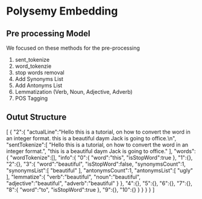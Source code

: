 # Polysemy Embedding
## Pre processing Model

We focused on these methods for the pre-processing
1. sent_tokenize
2. word_tokenzie
3. stop words removal
4. Add Synonyms List
5. Add Antonyms List
6. Lemmatization (Verb, Noun, Adjective, Adverb)
7. POS Tagging

## Outut Structure
[
{
"2":{
"actualLine":"Hello this is a tutorial, on how to convert the word in an integer format. this is a beautiful daym Jack is going to office.\n",
"sentTokenize":[
"Hello this is a tutorial, on how to convert the word in an integer format.",
"this is a beautiful daym Jack is going to office."
],
"words":{
"wordTokenize":[],
"info":{
"0":{
"word":"this",
"isStopWord":true
},
"1":{},
"2":{},
"3":{
"word":"beautiful",
"isStopWord":false,
"synonymsCount":1,
"synonymsList":[
"beautiful"
],
"antonymsCount":1,
"antonymsList":[
"ugly"
],
"lemmatize":{
"verb":"beautiful",
"noun":"beautiful",
"adjective":"beautiful",
"adverb":"beautiful"
}
},
"4":{},
"5":{},
"6":{},
"7":{},
"8":{
"word":"to",
"isStopWord":true
},
"9":{},
"10":{}
}
}
}
}
]

